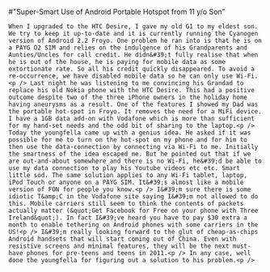 #"Super-Smart Use of Android Portable Hotspot from 11 y/o Son"


    When I upgraded to the HTC Desire, I gave my old G1 to my eldest son. We try to keep it up-to-date and it is currently running the Cyanogen version of Android 2.2 Froyo. One problem he ran into is that he is on a PAYG O2 SIM and relies on the indulgence of his Grandparents and Aunties/Uncles for call credit. He didn&#39;t fully realise that when he is out of the house, he is paying for mobile data as some extortionate rate. So all his credit quickly disappeared. To avoid a re-occurrence, we have disabled mobile data so he can only use Wi-Fi.<p /> Last night he was listening to me convincing his Grandad to replace his old Nokia phone with the HTC Desire. This had a positive outcome despite two of the three iPhone owners in the holiday home having aneurysms as a result. One of the features I showed my Dad was the portable hot-spot in Froyo. It removes the need for a MiFi device. I have a 1GB data add-on with Vodafone which is more than sufficient for my hand-set needs and the odd bit of sharing to the laptop.<p /> Today the youngfella came up with a genius idea. He asked if it was possible for me to turn on the hot-spot on my phone and for him to then use the data-connection by connecting via Wi-Fi to me. Initially the smartness of the idea escaped me. But he pointed out that if we are out-and-about somewhere and there is no Wi-Fi, he&#39;d be able to use my data connection to play his Youtube videos etc etc. Smart little sod. The same solution applies to any Wi-Fi tablet, laptop, iPod Touch or anyone on a PAYG SIM. It&#39;s almost like a mobile version of FON for people you know.<p /> I&#39;m sure there is some idiotic T&amp;C in the Vodafone site saying I&#39;m not allowed to do this. Mobile carriers still seem to think the contents of packets actually matter (&quot;Get Facebook for Free on your phone with Three Ireland&quot;). In fact I&#39;ve heard you have to pay $30 extra a month to enable tethering on Android phones with some carriers in the US!<p /> I&#39;m really looking forward to the glut of cheap-as-chips Android handsets that will start coming out of China. Even with resistive screens and minimal features, they will be the next must-have phones for pre-teens and teens in 2011.<p /> In any case, well done the youngfella for figuring out a solution to his problem.<p />
  